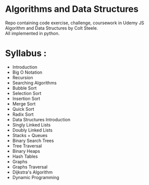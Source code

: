 # Algorithms and Data Structures
Repo containing code exercise, challenge, coursework in Udemy JS Algorithm and Data Structures by Colt Steele.  
All implemented in python.

# Syllabus :
* Introduction
* Big O Notation
* Recursion
* Searching Algorithms
* Bubble Sort
* Selection Sort
* Insertion Sort
* Merge Sort
* Quick Sort
* Radix Sort
* Data Structures Introduction
* Singly Linked Lists
* Doubly Linked Lists
* Stacks + Queues
* Binary Search Trees
* Tree Traversal
* Binary Heaps
* Hash Tables
* Graphs
* Graphs Traversal
* Dijkstra's Algorithm
* Dynamic Programming
